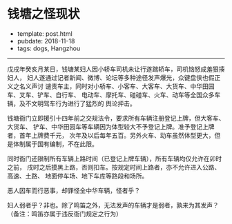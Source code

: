 # 钱塘之怪现状

- template: post.html
- pubdate: 2018-11-18
- tags: dogs, Hangzhou

----

戊戌年癸亥月某日，钱塘某妇人因小轿车司机未让行遂踹轿车，司机恼怒成羞狠揍妇人，
妇人遂通过记者新闻、微博、论坛等多种途径发声爆光，众键盘侠也假正义之名义声讨
谴责车主，同时对小轿车、小客车、大客车、大货车、中华田园车、叉车、铲车、自行车、
电动车、摩托车、碰碰车、火车、动车等全国众多车辆，及不文明驾车行为进行了猛烈的
舆论抨击。

钱塘衙门立即援引十四年前之交规法令，要求所有车辆注册登记上牌，但大客车、大货车、
铲车、中华田园车等车辆因为体型较大不予登记上牌。准予登记上牌者，首年上牌费千元，
次年及以后每年五百。另外火车、动车虽然体型更大，但是体制属于国有编制，不在此限。

同时衙门还限制所有车辆上路时间（已登记上牌车辆），所有车辆均仅允许在卯时之前，
戌时之后摸黑上路，否则扣车。按规定时间上路者，亦不允许进入公路、高速、土路、
地面停车场、地下车库等路段和场所。

恶人因车而行恶事，却罪怪全中华车辆，怪者乎？

妇人弱者乎？非也。除了鸣笛之外，无法发声的车辆才是弱者，孰来为其发声？
（备注：鸣笛亦属于违反衙门规定之行为）
